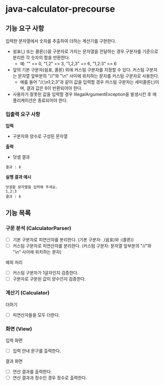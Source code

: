 # java-calculator-precourse

## 기능 요구 사항
입력한 문자열에서 숫자를 추출하여 더하는 계산기를 구현한다.
- 쉼표(,) 또는 콜론(:)을 구분자로 가지는 문자열을 전달하는 경우 구분자를 기준으로 분리한 각 숫자의 합을 반환한다.
    - 예: "" => 0, "1,2" => 3, "1,2,3" => 6, "1,2:3" => 6
- 앞의 기본 구분자(쉼표, 콜론) 외에 커스텀 구분자를 지정할 수 있다. 커스텀 구분자는 문자열 앞부분의 "//"와 "\n" 사이에 위치하는 문자를 커스텀 구분자로 사용한다.
    - 예를 들어 "//;\n1;2;3"과 같이 값을 입력할 경우 커스텀 구분자는 세미콜론(;)이며, 결과 값은 6이 반환되어야 한다.
- 사용자가 잘못된 값을 입력할 경우 IllegalArgumentException을 발생시킨 후 애플리케이션은 종료되어야 한다.

### 입출력 요구 사항
**입력**
- 구분자와 양수로 구성된 문자열

**출력**
- 덧셈 결과
```
결과 : 6
```

**실행 결과 예시**
```
덧셈할 문자열을 입력해 주세요.
1,2:3
결과 : 6
```

## 기능 목록
### 구문 분석 (CalculatorParser)
- [ ] 기본 구분자로 피연산자를 분리한다. (기본 구분자: ,(쉼표)와 :(콜론))
- [ ] 커스텀 구분자로 피연산자를 분리한다. (커스텀 구분자: 문자열 앞부분의 "//"와 "\n" 사이에 위치하는 문자)

예외 처리
- [ ] 커스텀 구분자가 1글자인지 검증한다.
- [ ] 구분자로 구분된 값이 양수인지 검증한다.

### 계산기 (Calculator)
더하기
- [ ] 피연산자들을 모두 더한다.

### 화면 (View)
입력 화면
- [ ] 입력 안내 문구를 출력한다.

결과 화면
- [ ] 연산 결과를 출력한다.
- [ ] 연산 결과과 정수인 경우 정수로 출력한다.